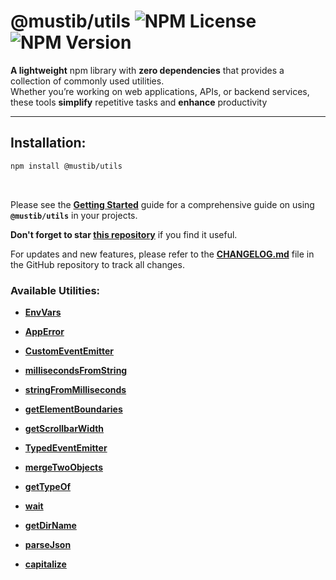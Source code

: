 # @mustib/utils ![NPM License](https://img.shields.io/npm/l/@mustib/utils) ![NPM Version](https://img.shields.io/npm/v/@mustib/utils)

**A lightweight** npm library with **zero dependencies** that provides a collection of commonly used utilities.<br/>
Whether you’re working on web applications, APIs, or backend services, these tools **simplify** repetitive tasks and **enhance** productivity

---

## Installation:

```bash
npm install @mustib/utils
```

<br/>

Please see the **[Getting Started](https://mustib.github.io/mustib-utils/start-guide/getting-started/)** guide for a comprehensive guide on using **`@mustib/utils`** in your projects.

**Don't forget to star [this repository](https://github.com/mustib/mustib-utils)** if you find it useful.

For updates and new features, please refer to the **[CHANGELOG.md](https://github.com/mustib/mustib-utils/blob/main/CHANGELOG.md)** file in the GitHub repository to track all changes.

### Available Utilities:

- **[EnvVars](https://mustib.github.io/mustib-utils/v2/utilities/node/envvars/)**
- **[AppError](https://mustib.github.io/mustib-utils/v2/utilities/common/apperror/)**
- **[CustomEventEmitter](https://mustib.github.io/mustib-utils/v2/utilities/common/customeventemitter/)**
- **[millisecondsFromString](https://mustib.github.io/mustib-utils/v2/utilities/common/millisecondsfromstring/)**
- **[stringFromMilliseconds](https://mustib.github.io/mustib-utils/v2/utilities/common/stringfrommilliseconds/)**

- **[getElementBoundaries](https://mustib.github.io/mustib-utils/v2/utilities/browser/getelementboundaries/)**
- **[getScrollbarWidth](https://mustib.github.io/mustib-utils/v2/utilities/browser/getscrollbarwidth/)**
- **[TypedEventEmitter](https://mustib.github.io/mustib-utils/v2/utilities/node/typedeventemitter/)**
- **[mergeTwoObjects](https://mustib.github.io/mustib-utils/v2/utilities/common/mergetwoobjects/)**

- **[getTypeOf](https://mustib.github.io/mustib-utils/v2/utilities/common/gettypeof/)**
- **[wait](https://mustib.github.io/mustib-utils/v2/utilities/common/wait/)**
- **[getDirName](https://mustib.github.io/mustib-utils/v2/utilities/node/getdirname/)**
- **[parseJson](https://mustib.github.io/mustib-utils/v2/utilities/common/parsejson/)**
- **[capitalize](https://mustib.github.io/mustib-utils/v2/utilities/common/capitalize/)**
